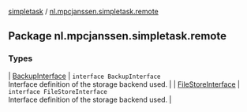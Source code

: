 [simpletask](../index.md) / [nl.mpcjanssen.simpletask.remote](.)

## Package nl.mpcjanssen.simpletask.remote

### Types

| [BackupInterface](-backup-interface/index.md) | `interface BackupInterface`<br>Interface definition of the storage backend used. |
| [FileStoreInterface](-file-store-interface/index.md) | `interface FileStoreInterface`<br>Interface definition of the storage backend used. |

